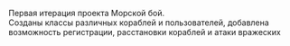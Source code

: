Первая итерация проекта Морской бой. \
Созданы классы различных кораблей и пользователей, добавлена возможность регистрации, расстановки кораблей и атаки вражеских
## 